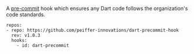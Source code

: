 A [pre-commit](http://pre-commit.com/) hook which ensures any Dart code follows the organization's code standards.

```
repos:
- repo: https://github.com/peiffer-innovations/dart-precommit-hook
  rev: v1.0.3
  hooks:
    - id: dart-precommit
```

